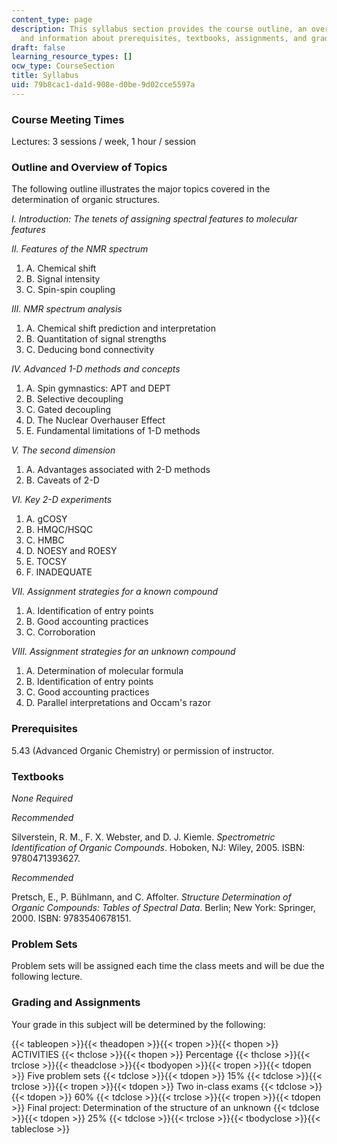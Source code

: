 ```yaml
---
content_type: page
description: This syllabus section provides the course outline, an overview of topics,
  and information about prerequisites, textbooks, assignments, and grading.
draft: false
learning_resource_types: []
ocw_type: CourseSection
title: Syllabus
uid: 79b8cac1-da1d-908e-d0be-9d02cce5597a
---
```

### **Course Meeting Times**

Lectures: 3 sessions / week, 1 hour / session

### **Outline and Overview of Topics**

The following outline illustrates the major topics covered in the determination of organic structures.

*I. Introduction: The tenets of assigning spectral features to molecular features*

*II. Features of the NMR spectrum*

1. A. Chemical shift
2. B. Signal intensity
3. C. Spin-spin coupling

*III. NMR spectrum analysis*

1. A. Chemical shift prediction and interpretation
2. B. Quantitation of signal strengths
3. C. Deducing bond connectivity

*IV. Advanced 1-D methods and concepts*

1. A. Spin gymnastics: APT and DEPT
2. B. Selective decoupling
3. C. Gated decoupling
4. D. The Nuclear Overhauser Effect
5. E. Fundamental limitations of 1-D methods

*V. The second dimension*

1. A. Advantages associated with 2-D methods
2. B. Caveats of 2-D

*VI. Key 2-D experiments*

1. A. gCOSY
2. B. HMQC/HSQC
3. C. HMBC
4. D. NOESY and ROESY
5. E. TOCSY
6. F. INADEQUATE

*VII. Assignment strategies for a known compound*

1. A. Identification of entry points
2. B. Good accounting practices
3. C. Corroboration

*VIII. Assignment strategies for an unknown compound*

1. A. Determination of molecular formula
2. B. Identification of entry points
3. C. Good accounting practices
4. D. Parallel interpretations and Occam's razor

### Prerequisites

5.43 (Advanced Organic Chemistry) or permission of instructor.

### Textbooks

*None Required*

*Recommended*

Silverstein, R. M., F. X. Webster, and D. J. Kiemle. *Spectrometric Identification of Organic Compounds*. Hoboken, NJ: Wiley, 2005. ISBN: 9780471393627.

*Recommended*

Pretsch, E., P. Bühlmann, and C. Affolter. *Structure Determination of Organic Compounds: Tables of Spectral Data*. Berlin; New York: Springer, 2000. ISBN: 9783540678151.

### Problem Sets

Problem sets will be assigned each time the class meets and will be due the following lecture.

### Grading and Assignments

Your grade in this subject will be determined by the following:

{{< tableopen >}}{{< theadopen >}}{{< tropen >}}{{< thopen >}}
ACTIVITIES
{{< thclose >}}{{< thopen >}}
Percentage
{{< thclose >}}{{< trclose >}}{{< theadclose >}}{{< tbodyopen >}}{{< tropen >}}{{< tdopen >}}
Five problem sets
{{< tdclose >}}{{< tdopen >}}
15%
{{< tdclose >}}{{< trclose >}}{{< tropen >}}{{< tdopen >}}
Two in-class exams
{{< tdclose >}}{{< tdopen >}}
60%
{{< tdclose >}}{{< trclose >}}{{< tropen >}}{{< tdopen >}}
Final project: Determination of the structure of an unknown
{{< tdclose >}}{{< tdopen >}}
25%
{{< tdclose >}}{{< trclose >}}{{< tbodyclose >}}{{< tableclose >}}